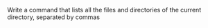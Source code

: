 Write a command that lists all the files and directories of the current directory, separated by commas 
